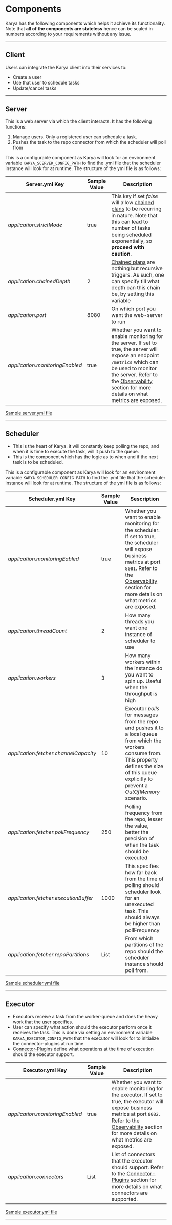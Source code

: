 # Components

Karya has the following components which helps it achieve its functionality. Note that **all of the components are
stateless** hence can be scaled in numbers according to your requirements without any issue.

---

## Client

Users can integrate the Karya client into their services to:

- Create a user
- Use that user to schedule tasks
- Update/cancel tasks

---

## Server

This is a web server via which the client interacts. It has the following functions:

1. Manage users. Only a registered user can schedule a task.
2. Pushes the task to the repo connector from which the scheduler will poll from

This is a configurable component as Karya will look for an environment variable `KARYA_SCERVER_CONFIG_PATH` to find the
.yml file that the scheduler instance will look for at runtime. The structure of the yml file is as follows:

| Server.yml Key             | Sample Value | Description                                                                                                                                                                                                          |
   |----------------------------|------------|----------------------------------------------------------------------------------------------------------------------------------------------------------------------------------------------------------------------|
| *application.strictMode*   | true       | This key if set *false* will allow [chained plans](./CONNECTORS.md/#chained-plans) to be recurring in nature. Note that this can lead to number of tasks being scheduled exponentially, so **proceed with caution**. |
| *application.chainedDepth* | 2          | [Chained plans](./CONNECTORS.md/#chained-plans) are nothing but recursive triggers. As such, one can specify till what depth can this chain be, by setting this variable                                             |
| *application.port*         | 8080 | On which port you want the web-server to run                                                                                                                                                                         |
| *application.monitoringEnabled* | true | Whether you want to enable monitoring for the server. If set to true, the server will expose an endpoint `/metrics` which can be used to monitor the server. Refer to the [Observability](./OBSERVABILITY.md) section for more details on what metrics are exposed. |

[Sample server.yml file](../../configs/server.yml)

---

## Scheduler

- This is the heart of Karya. it will constantly keep polling the repo, and when it is time to execute the task, will it
  push to the queue.
- This is the component which has the logic as to when and if the next task is to be scheduled.

This is a configurable component as Karya will look for an environment variable `KARYA_SCHEDULER_CONFIG_PATH` to find
the .yml file that the scheduler instance will look for at runtime. The structure of the yml file is as follows:

| Scheduler.yml Key                     | Sample Value | Sescription                                                                                                                                                                                                                                |
 |---------------------------------------|--------------|--------------------------------------------------------------------------------------------------------------------------------------------------------------------------------------------------------------------------------------------|
| *application.monitoringEabled*        | true         | Whether you want to enable monitoring for the scheduler. If set to true, the scheduler will expose business metrics at port `8081`. Refer to the [Observability](./OBSERVABILITY.md) section for more details on what metrics are exposed. |
| *application.threadCount*             | 2            | How many threads you want one instance of scheduler to use                                                                                                                                                                                 |
| *application.workers*                 | 3            | How many workers within the instance do you want to spin up. Useful when the throughput is high                                                                                                                                            |
| *application.fetcher.channelCapacity* | 10           | Executor *polls* for messages from the repo and pushes it to a local queue from which the workers consume from. This property defines the size of this queue explicitly to prevent a *OutOfMemory* scenario.                               |
| *application.fetcher.pollFrequency*   | 250          | Polling frequency from the repo, lesser the value, better the precision of when the task should be executed                                                                                                                                |
| *application.fetcher.executionBuffer* | 1000         | This specifies how far back from the time of polling should scheduler look for an unexecuted task. This should always be higher than pollFrequency                                                                                         |
| *application.fetcher.repoPartitions*  | List<Int>    | From which partitions of the repo should the scheduler instance should poll from.                                                                                                                                                          |

[Sample scheduler.yml file](../../configs/scheduler.yml)

---

## Executor

- Executors receive a task from the worker-queue and does the heavy work that the user specifies.
- User can specify what action should the executor perform once it receives the task. This is done via setting an
  environment variable `KARYA_EXECUTOR_CONFIG_PATH` that the executor will look for to initialize the connector-plugins
  at run time.
- [Connector-Plugins](./CONNECTORS.md) define what operations at the time of execution should the executor
  support.

| Executor.yml Key | Sample Value | Description                                                                                                                                                                                                                              |
|------------------|--------------|------------------------------------------------------------------------------------------------------------------------------------------------------------------------------------------------------------------------------------------|
| *application.monitoringEnabled* | true | Whether you want to enable monitoring for the executor. If set to true, the executor will expose business metrics at port `8082`. Refer to the [Observability](./OBSERVABILITY.md) section for more details on what metrics are exposed. |
| *application.connectors* | List<String> | List of connectors that the executor should support. Refer to the [Connector-Plugins](./CONNECTORS.md) section for more details on what connectors are supported. |

  [Sample executor.yml file](../../configs/executor.yml)

---
